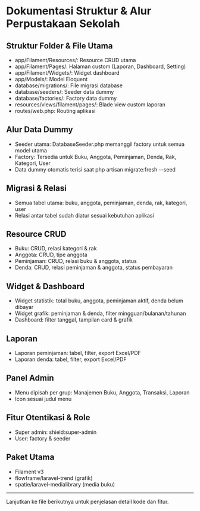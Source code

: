 # Dokumentasi Struktur & Alur Perpustakaan Sekolah

## Struktur Folder & File Utama

-   app/Filament/Resources/: Resource CRUD utama
-   app/Filament/Pages/: Halaman custom (Laporan, Dashboard, Setting)
-   app/Filament/Widgets/: Widget dashboard
-   app/Models/: Model Eloquent
-   database/migrations/: File migrasi database
-   database/seeders/: Seeder data dummy
-   database/factories/: Factory data dummy
-   resources/views/filament/pages/: Blade view custom laporan
-   routes/web.php: Routing aplikasi

## Alur Data Dummy

-   Seeder utama: DatabaseSeeder.php memanggil factory untuk semua model utama
-   Factory: Tersedia untuk Buku, Anggota, Peminjaman, Denda, Rak, Kategori, User
-   Data dummy otomatis terisi saat php artisan migrate:fresh --seed

## Migrasi & Relasi

-   Semua tabel utama: buku, anggota, peminjaman, denda, rak, kategori, user
-   Relasi antar tabel sudah diatur sesuai kebutuhan aplikasi

## Resource CRUD

-   Buku: CRUD, relasi kategori & rak
-   Anggota: CRUD, tipe anggota
-   Peminjaman: CRUD, relasi buku & anggota, status
-   Denda: CRUD, relasi peminjaman & anggota, status pembayaran

## Widget & Dashboard

-   Widget statistik: total buku, anggota, peminjaman aktif, denda belum dibayar
-   Widget grafik: peminjaman & denda, filter mingguan/bulanan/tahunan
-   Dashboard: filter tanggal, tampilan card & grafik

## Laporan

-   Laporan peminjaman: tabel, filter, export Excel/PDF
-   Laporan denda: tabel, filter, export Excel/PDF

## Panel Admin

-   Menu dipisah per grup: Manajemen Buku, Anggota, Transaksi, Laporan
-   Icon sesuai judul menu

## Fitur Otentikasi & Role

-   Super admin: shield:super-admin
-   User: factory & seeder

## Paket Utama

-   Filament v3
-   flowframe/laravel-trend (grafik)
-   spatie/laravel-medialibrary (media buku)

---

Lanjutkan ke file berikutnya untuk penjelasan detail kode dan fitur.
